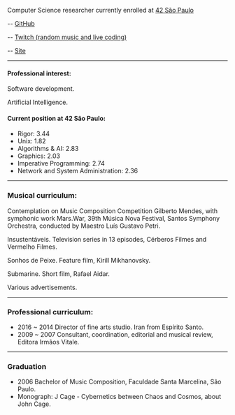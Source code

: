 Computer Science researcher currently enrolled at [42 São Paulo](www.42sp.org.br)

 -- [GitHub](www.github.com/fde-capu)

 -- [Twitch (random music and live coding)](www.twitch.com/fde-capu)

 -- [Site](www.flaviocarrara.com)

---

#### Professional interest:

Software development.

Artificial Intelligence.

#### Current position at 42 São Paulo:

- Rigor: 3.44
- Unix: 1.82
- Algorithms & AI: 2.83
- Graphics: 2.03
- Imperative Programming: 2.74
- Network and System Administration: 2.36

---

### Musical curriculum:

Contemplation on Music Composition Competition Gilberto Mendes, with symphonic work Mars.War, 39th Música Nova Festival, Santos Symphony Orchestra, conducted by Maestro Luís Gustavo Petri.

Insustentáveis. Television series in 13 episodes, Cérberos Filmes and Vermelho Filmes.

Sonhos de Peixe. Feature film, Kirill Mikhanovsky.

Submarine. Short film, Rafael Aidar.

Various advertisements.

---

### Professional curriculum:

- 2016 ~ 2014 Director of fine arts studio. Iran from Espírito Santo.
- 2009 ~ 2007 Consultant, coordination, editorial and musical review, Editora Irmãos Vitale.

---

### Graduation

- 2006 Bachelor of Music Composition, Faculdade Santa Marcelina, São Paulo.
- Monograph: J Cage - Cybernetics between Chaos and Cosmos, about John Cage.
